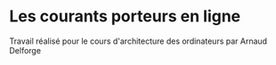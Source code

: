 # Les courants porteurs en ligne
Travail réalisé pour le cours d'architecture des ordinateurs par Arnaud Delforge
